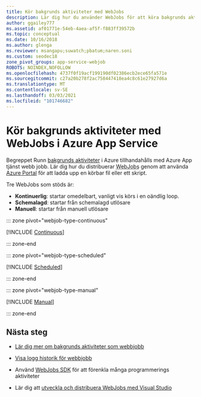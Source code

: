 ```yaml
---
title: Kör bakgrunds aktiviteter med WebJobs
description: Lär dig hur du använder WebJobs för att köra bakgrunds aktiviteter i Azure App Service. Välj bland en mängd olika skript format och kör dem med CRON-uttryck.
author: ggailey777
ms.assetid: af01771e-54eb-4aea-af5f-f883ff39572b
ms.topic: conceptual
ms.date: 10/16/2018
ms.author: glenga
ms.reviewer: msangapu;suwatch;pbatum;naren.soni
ms.custom: seodec18
zone_pivot_groups: app-service-webjob
ROBOTS: NOINDEX,NOFOLLOW
ms.openlocfilehash: 4737f0f19acf199190df02386ecb2ece65fa571e
ms.sourcegitcommit: c27a20b278f2ac758447418ea4c8c61e27927d6a
ms.translationtype: MT
ms.contentlocale: sv-SE
ms.lasthandoff: 03/03/2021
ms.locfileid: "101746682"
---
```

# <a name="run-background-tasks-with-webjobs-in-azure-app-service"></a>Kör bakgrunds aktiviteter med WebJobs i Azure App Service

Begreppet Runn [bakgrunds aktiviteter](./webjobs-create-ieux-conceptual.md) i Azure tillhandahålls med Azure App tjänst webb jobb. Lär dig hur du distribuerar <abbr title="Ett program eller skript i samma instans som en webbapp, API-app eller mobilapp.">WebJobs</abbr> genom att använda [Azure Portal](https://portal.azure.com) för att ladda upp en körbar fil eller ett skript. 

Tre WebJobs som stöds är:

* **Kontinuerlig**: startar omedelbart, vanligt vis körs i en oändlig loop.
* **Schemalagd**: startar från schemalagd utlösare
* **Manuell**: startar från manuell utlösare

::: zone pivot="webjob-type-continuous"

[!INCLUDE [Continuous](./includes/webjobs-create-ieux-continuous.md)]

::: zone-end

::: zone pivot="webjob-type-scheduled"

[!INCLUDE [Scheduled](./includes/webjobs-create-ieux-scheduled.md)]

::: zone-end

::: zone pivot="webjob-type-manual"

[!INCLUDE [Manual](./includes/webjobs-create-ieux-manual.md)]

::: zone-end
   
## <a name="next-steps"></a><a name="NextSteps"></a> Nästa steg

* [Lär dig mer om bakgrunds aktiviteter som webbjobb](./webjobs-create-ieux-conceptual.md)
* [Visa logg historik för webbjobb](./webjobs-create-ieux-view-log.md)

* Använd [WebJobs SDK](https://github.com/Azure/azure-webjobs-sdk/wiki) för att förenkla många programmerings aktiviteter

* Lär dig att [utveckla och distribuera WebJobs med Visual Studio](webjobs-dotnet-deploy-vs.md)